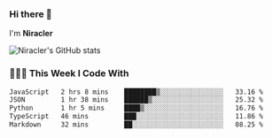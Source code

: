 ### Hi there 👋

I'm **Niracler**

![Niracler's GitHub stats](https://github-readme-stats.vercel.app/api?username=Niracler&show_icons=true)


### 👨🏻‍💻 This Week I Code With

<!--START_SECTION:waka-->

```txt
JavaScript   2 hrs 8 mins    ████████▒░░░░░░░░░░░░░░░░   33.16 %
JSON         1 hr 38 mins    ██████▒░░░░░░░░░░░░░░░░░░   25.32 %
Python       1 hr 5 mins     ████▒░░░░░░░░░░░░░░░░░░░░   16.76 %
TypeScript   46 mins         ███░░░░░░░░░░░░░░░░░░░░░░   11.86 %
Markdown     32 mins         ██░░░░░░░░░░░░░░░░░░░░░░░   08.25 %
```

<!--END_SECTION:waka-->
